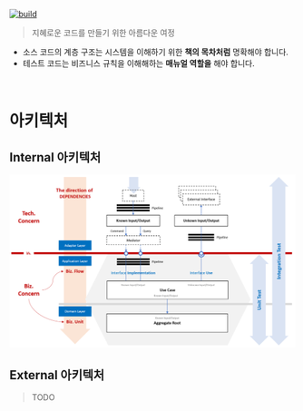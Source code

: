 [![build](https://github.com/hhko/better-code-with-ddd/actions/workflows/build.yml/badge.svg)](https://github.com/hhko/better-code-with-ddd/actions/workflows/build.yml)

> 지혜로운 코드를 만들기 위한 아름다운 여정
- 소스 코드의 계층 구조는 시스템을 이해하기 위한 **책의 목차처럼** 명확해야 합니다.
- 테스트 코드는 비즈니스 규칙을 이해해하는 **매뉴얼 역할을** 해야 합니다.

<br/>

# 아키텍처

## Internal 아키텍처
![](./01-architecture/part1-overview/ch04-internal-architecture/.images/Architecture.Internal.png)

## External 아키텍처
> TODO